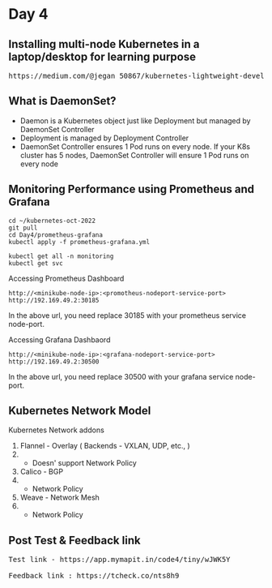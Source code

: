 # Day 4

## Installing multi-node Kubernetes in a laptop/desktop for learning purpose
<pre>
https://medium.com/@jegan_50867/kubernetes-lightweight-developer-setup-using-rancher-k3d-a3a94e9b5eb4
</pre>

## What is DaemonSet?
- Daemon is a Kubernetes object just like Deployment but managed by DaemonSet Controller
- Deployment is managed by Deployment Controller
- DaemonSet Controller ensures 1 Pod runs on every node. If your K8s cluster has 5 nodes, DaemonSet Controller will ensure 1 Pod runs on every node


## Monitoring Performance using Prometheus and Grafana
```
cd ~/kubernetes-oct-2022
git pull
cd Day4/prometheus-grafana
kubectl apply -f prometheus-grafana.yml

kubectl get all -n monitoring
kubectl get svc
```

Accessing Prometheus Dashboard
```
http://<minikube-node-ip>:<promotheus-nodeport-service-port>
http://192.169.49.2:30185
```
In the above url, you need replace 30185 with your prometheus service node-port.

Accessing Grafana Dashbaord
```
http://<minikube-node-ip>:<grafana-nodeport-service-port>
http://192.169.49.2:30500
```
In the above url, you need replace 30500 with your grafana service node-port.

## Kubernetes Network Model

Kubernetes Network addons
1. Flannel - Overlay ( Backends - VXLAN, UDP, etc., )
2.   - Doesn' support Network Policy
3. Calico - BGP 
4.   - Network Policy
5. Weave - Network Mesh
6.   - Network Policy

## Post Test & Feedback link

<pre>
Test link - https://app.mymapit.in/code4/tiny/wJWK5Y 

Feedback link : https://tcheck.co/nts8h9
</pre>
